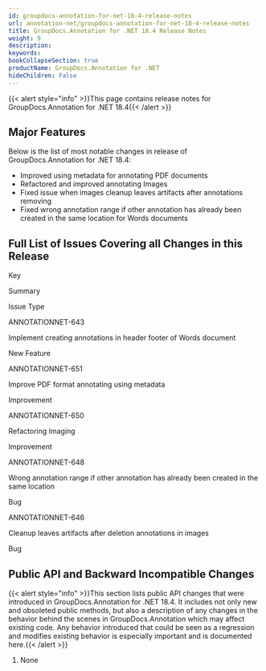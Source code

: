 ```yaml
---
id: groupdocs-annotation-for-net-18-4-release-notes
url: annotation-net/groupdocs-annotation-for-net-18-4-release-notes
title: GroupDocs.Annotation for .NET 18.4 Release Notes
weight: 9
description: 
keywords: 
bookCollapseSection: true
productName: GroupDocs.Annotation for .NET
hideChildren: False
---
```

{{< alert style="info" >}}This page contains release notes for GroupDocs.Annotation for .NET 18.4{{< /alert >}}

## Major Features

Below is the list of most notable changes in release of GroupDocs.Annotation for .NET 18.4:

*   Improved using metadata for annotating PDF documents
*   Refactored and improved annotating Images
*   Fixed issue when images cleanup leaves artifacts after annotations removing
*   Fixed wrong annotation range if other annotation has already been created in the same location for Words documents

## Full List of Issues Covering all Changes in this Release

Key

Summary

Issue Type

ANNOTATIONNET-643

Implement creating annotations in header footer of Words document

New Feature

ANNOTATIONNET-651

Improve PDF format annotating using metadata

Improvement

ANNOTATIONNET-650

Refactoring Imaging

Improvement

ANNOTATIONNET-648

Wrong annotation range if other annotation has already been created in the same location

Bug

ANNOTATIONNET-646

Cleanup leaves artifacts after deletion annotations in images

Bug

## Public API and Backward Incompatible Changes

{{< alert style="info" >}}This section lists public API changes that were introduced in GroupDocs.Annotation for .NET 18.4. It includes not only new and obsoleted public methods, but also a description of any changes in the behavior behind the scenes in GroupDocs.Annotation which may affect existing code. Any behavior introduced that could be seen as a regression and modifies existing behavior is especially important and is documented here.{{< /alert >}}

1.  None
